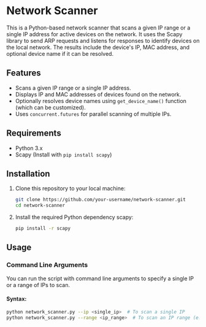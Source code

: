 # Network Scanner

This is a Python-based network scanner that scans a given IP range or a single IP address for active devices on the network. It uses the Scapy library to send ARP requests and listens for responses to identify devices on the local network. The results include the device's IP, MAC address, and optional device name if it can be resolved.

## Features
- Scans a given IP range or a single IP address.
- Displays IP and MAC addresses of devices found on the network.
- Optionally resolves device names using `get_device_name()` function (which can be customized).
- Uses `concurrent.futures` for parallel scanning of multiple IPs.

## Requirements
- Python 3.x
- Scapy (Install with `pip install scapy`)

## Installation

1. Clone this repository to your local machine:

    ```bash
    git clone https://github.com/your-username/network-scanner.git
    cd network-scanner
    ```

2. Install the required Python dependency scapy:

    ```bash
    pip install -r scapy
    ```


## Usage

### Command Line Arguments

You can run the script with command line arguments to specify a single IP or a range of IPs to scan.

#### Syntax:
```bash
python network_scanner.py --ip <single_ip>  # To scan a single IP
python network_scanner.py --range <ip_range>  # To scan an IP range (e.g., 192.168.1.1/24)

